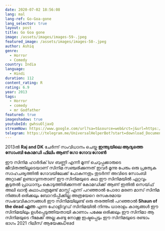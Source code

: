 ```yaml
---
date: 2020-07-02 18:56:08
lang: mal
lang-ref: Go-Goa-gone
lang_selector: true
layout: post
title: Go Goa gone
image: /assets/images/images-59-.jpeg
featured_image: /assets/images/images-58-.jpeg
author: Ashiq
genre:
  - Horror
  - Comedy
country: India
language:
  - Hindi
duration: 112
content_rating: R
rating: 6.9
year: 2013
tags:
  - Horror
  - comedy
  - mr Godfather
featured: true
imageshadow: true
youtubeId: gwhsuOljaxQ
streamNow: https://www.google.com/url?sa=t&source=web&rct=j&url=https://www.jiocinema.com/movies/go-goa-gone%3Ftype%3D0%26id%3Ddb5f49705a6211e8b424c359c3ba7ac3&ved=2ahUKEwj0jJX_167qAhXdyzgGHVrHDVoQFjAGegQIChAB&sqi=2&usg=AOvVaw1ht6PpTHDapId8W22QUJIi
telegram: https://telegram.me/UniversalHelperBot?start=download_Document_800
---
```

2013ൽ **Raj and DK** ചേർന്ന് സംവിധാനം ചെയ്ത **ഇന്ത്യയിലെ ആദ്യത്തെ  സോംബി കോമഡി ഫിലിം ആണ്  ഗോ ഗോവ ഗോൺ** 

ഈ സിനിമ ഹാർദിക് luv ബണ്ണി എന്നീ മൂന്ന് ചെറുപ്പക്കാരുടെ ജീവിതത്തിലൂടെയാണ് സിനിമ സഞ്ചരിക്കുന്നത്
 ഇവർ മൂന്നു പേരും ഒരു പ്രത്യേക സാഹചര്യത്തിൽ ഗോവയിലേക്ക് പോകുന്നതും തുടർന്ന് അവിടെ സോംബി അറ്റാക്ക് ഉണ്ടാവുന്നതാണ് ഈ സിനിമയുടെ കഥ 
ഈ സിനിമയിൽ ഏറ്റവും കൂടുതൽ പ്രാധാന്യം കൊടുത്തിരിക്കുന്നത് കോമഡിക്ക്‌ ആണ് 
ഇതിൽ സെയ്ഫ് അലി ഖാന്റ കഥാപാത്രമുണ്ട് മാസ്സ് എന്ന് പറഞ്ഞാൽ പോരാ മരണ മാസ്
 സിനിമ നിങ്ങൾ ഒരിക്കലും ബോറടിപ്പിക്കില്ല അത്രയേറെ രസകരമായ സംഭവവികാസങ്ങൾ ഈ സിനിമയിലുണ്ട്
 ഒരു തരത്തിൽ പറഞ്ഞാൽ
**Shaun of the dead എന്ന** *എ*ന്ന ഹോളിവുഡ് സിനിമയിൽ നിന്നും 
 ധാരാളം കാര്യങ്ങൾ ഈ സിനിമയിലും ഉൾപ്പെടുത്തിയതായി കാണാം പക്ഷേ ഒരിക്കലും ഈ സിനിമാ ആ സിനിമയുടെ റീമേക്ക് അല്ല
 കണ്ടു നോക്കൂ ഇഷ്ടപ്പെടും ഈ സിനിമയുടെ രണ്ടാം ഭാഗം 2021 റിലീസ് ആയേക്കുംDead